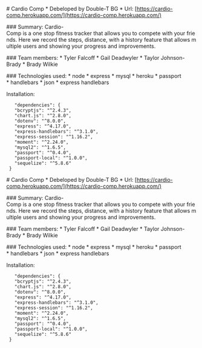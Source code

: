 # Cardio Comp
* Debeloped by Double-T BG
* Url: [https://cardio-comp.herokuapp.com/](https://cardio-comp.herokuapp.com/)

### Summary:
Cardio-Comp is a one stop fitness tracker that allows you to compete with your friends. Here we record the steps, distance, with a history feature that allows multiple users and showing your progress and improvements.

### Team members:
* Tyler Falcoff
* Gail Deadwyler
* Taylor Johnson-Brady
* Brady Wilkie

### Technologies used:
* node
* express
* mysql
* heroku
* passport
* handlebars
* json
* express handlebars

Installation:
```
   "dependencies": {
   "bcryptjs": "^2.4.3",
   "chart.js": "^2.8.0",
   "dotenv": "^8.0.0",
   "express": "^4.17.0",
   "express-handlebars": "^3.1.0",
   "express-session": "^1.16.2",
   "moment": "^2.24.0",
   "mysql2": "^1.6.5",
   "passport": "^0.4.0",
   "passport-local": "^1.0.0",
   "sequelize": "^5.8.6"
 }
```
# Cardio Comp
* Debeloped by Double-T BG
* Url: [https://cardio-comp.herokuapp.com/](https://cardio-comp.herokuapp.com/)

### Summary:
Cardio-Comp is a one stop fitness tracker that allows you to compete with your friends. Here we record the steps, distance, with a history feature that allows multiple users and showing your progress and improvements.

### Team members:
* Tyler Falcoff
* Gail Deadwyler
* Taylor Johnson-Brady
* Brady Wilkie

### Technologies used:
* node
* express
* mysql
* heroku
* passport
* handlebars
* json
* express handlebars

Installation:
```
   "dependencies": {
   "bcryptjs": "^2.4.3",
   "chart.js": "^2.8.0",
   "dotenv": "^8.0.0",
   "express": "^4.17.0",
   "express-handlebars": "^3.1.0",
   "express-session": "^1.16.2",
   "moment": "^2.24.0",
   "mysql2": "^1.6.5",
   "passport": "^0.4.0",
   "passport-local": "^1.0.0",
   "sequelize": "^5.8.6"
 }
```
